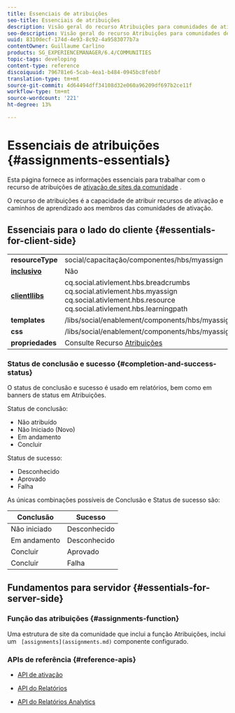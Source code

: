 ```yaml
---
title: Essenciais de atribuições
seo-title: Essenciais de atribuições
description: Visão geral do recurso Atribuições para comunidades de ativação
seo-description: Visão geral do recurso Atribuições para comunidades de ativação
uuid: 8310decf-174d-4e93-8c92-4a9583077b7a
contentOwner: Guillaume Carlino
products: SG_EXPERIENCEMANAGER/6.4/COMMUNITIES
topic-tags: developing
content-type: reference
discoiquuid: 796781e6-5cab-4ea1-b484-0945bc8febbf
translation-type: tm+mt
source-git-commit: 4d64494dff34108d32e060a96209df697b2ce11f
workflow-type: tm+mt
source-wordcount: '221'
ht-degree: 13%

---
```



# Essenciais de atribuições {#assignments-essentials}

Esta página fornece as informações essenciais para trabalhar com o recurso de atribuições de [ativação de sites da comunidade](overview.md#enablement-community) .

O recurso de atribuições é a capacidade de atribuir recursos de ativação e caminhos de aprendizado aos membros das comunidades de ativação.

## Essenciais para o lado do cliente {#essentials-for-client-side}

<table> 
 <tbody>
  <tr>
   <td> <strong>resourceType</strong></td> 
   <td>social/capacitação/componentes/hbs/myassign</td> 
  </tr>
  <tr>
   <td> <a href="scf.md#add-or-include-a-communities-component"><strong>inclusivo</strong></a></td> 
   <td>Não</td> 
  </tr>
  <tr>
   <td> <a href="clientlibs.md"><strong>clientllibs</strong></a></td> 
   <td>cq.social.ativlement.hbs.breadcrumbs<br /> cq.social.ativlement.hbs.myassign<br /> cq.social.ativlement.hbs.resource<br /> cq.social.ativlement.hbs.learningpath</td> 
  </tr>
  <tr>
   <td> <strong>templates</strong></td> 
   <td> /libs/social/enablement/components/hbs/myassigned/myassigned.hbs</td> 
  </tr>
  <tr>
   <td> <strong>css</strong></td> 
   <td> /libs/social/enablement/components/hbs/myassigned/clientlibs/myassigned.css</td> 
  </tr>
  <tr>
   <td><strong> propriedades</strong></td> 
   <td>Consulte Recurso <a href="assignments.md">Atribuições</a></td> 
  </tr>
 </tbody>
</table>

### Status de conclusão e sucesso {#completion-and-success-status}

O status de conclusão e sucesso é usado em relatórios, bem como em banners de status em Atribuições.

Status de conclusão:

* Não atribuído
* Não Iniciado (Novo)
* Em andamento
* Concluir

Status de sucesso:

* Desconhecido
* Aprovado
* Falha

As únicas combinações possíveis de Conclusão e Status de sucesso são:

| **Conclusão** | **Sucesso** |
|---|---|
| Não iniciado | Desconhecido |
| Em andamento | Desconhecido |
| Concluir | Aprovado |
| Concluir | Falha |

## Fundamentos para servidor {#essentials-for-server-side}

### Função das atribuições {#assignments-function}

Uma estrutura de site da comunidade que inclui a função [](functions.md#assignments-function)Atribuições, inclui um ` [assignments](assignments.md)` componente configurado.

### APIs de referência {#reference-apis}

* [API de ativação](https://helpx.adobe.com/experience-manager/6-4/sites/developing/using/reference-materials/javadoc/com/adobe/cq/social/enablement/reporting/model/api/package-summary.html)

* [API do Relatórios](https://helpx.adobe.com/experience-manager/6-4/sites/developing/using/reference-materials/javadoc/com/adobe/cq/social/reporting/dv/api/package-summary.html)

* [API do Relatórios Analytics](https://helpx.adobe.com/experience-manager/6-4/sites/developing/using/reference-materials/javadoc/com/adobe/cq/social/reporting/analytics/api/package-summary.html)